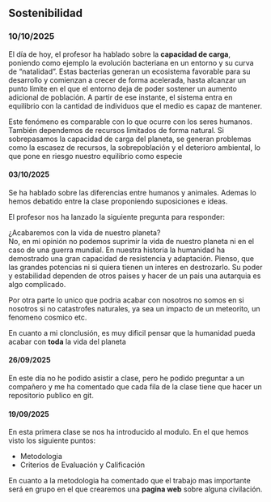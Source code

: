## Sostenibilidad 

### 10/10/2025

El día de hoy, el profesor ha hablado sobre la **capacidad de carga**, poniendo como ejemplo la evolución bacteriana en un entorno y su curva de “natalidad”. Estas bacterias generan un ecosistema favorable para su desarrollo y comienzan a crecer de forma acelerada, hasta alcanzar un punto límite en el que el entorno deja de poder sostener un aumento adicional de población. A partir de ese instante, el sistema entra en equilibrio con la cantidad de individuos que el medio es capaz de mantener.

Este fenómeno es comparable con lo que ocurre con los seres humanos. También dependemos de recursos limitados de forma natural. Si sobrepasamos la capacidad de carga del planeta, se generan problemas como la escasez de recursos, la sobrepoblación y el deterioro ambiental, lo que pone en riesgo nuestro equilibrio como especie


#### 03/10/2025

Se ha hablado sobre las diferencias entre humanos y animales. Ademas lo hemos debatido entre la clase proponiendo suposiciones e ideas.

El profesor nos ha lanzado la siguiente pregunta para responder: 

¿Acabaremos con la vida de nuestro planeta?  
No, en mi opinión no podemos suprimir la vida de nuestro planeta ni en el caso de una guerra mundial. En nuestra historia la humanidad ha demostrado una gran capacidad de resistencia y adaptación. Pienso, que las grandes potencias ni si quiera tienen un interes en destrozarlo. Su poder y estabilidad dependen de otros paises y hacer de un pais una autarquia es algo complicado. 

Por otra parte lo unico que podria acabar con nosotros no somos en si nosotros si no catastrofes naturales, ya sea un impacto de un meteorito, un fenomeno cosmico etc. 

En cuanto a mi clonclusión, es muy dificil pensar que la humanidad pueda acabar con **toda** la vida del planeta

#### 26/09/2025

En este día no he podido asistir a clase, pero he podido preguntar a un compañero y me ha comentado que cada fila de la clase tiene que hacer un repositorio publico en git. 


#### 19/09/2025 

En esta primera clase se nos ha introducido al modulo. 
En el que hemos visto los siguiente puntos:

* Metodologia
* Criterios de Evaluación y Calificación

En cuanto a la metodologia ha comentado que el trabajo mas importante será en grupo en el que crearemos una **pagina web** sobre alguna civilación. 





